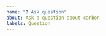```yaml
---
name: "❓ Ask question"
about: Ask a question about carbon
labels: Question
---
```


<!--

Before asking a question, make sure you have:

- Searched existing Stack Overflow questions.
- Googled your question.
- Searched open and closed [GitHub issues](https://github.com/kyaxcorp/go-carbon/issues?utf8=%E2%9C%93&q=is%3Aissue)
- Read the documentation:
  - [Carbon Readme](https://github.com/kyaxcorp/go-carbon)
-->
